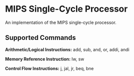 # MIPS Single-Cycle Processor

An implementation of the MIPS single-cycle processor.

## Supported Commands

**Arithmetic/Logical Instructions:** add, sub, and, or, addi, andi

**Memory Reference Instruction:** lw, sw

**Control Flow Instructions:** j, jal, jr, beq, bne
